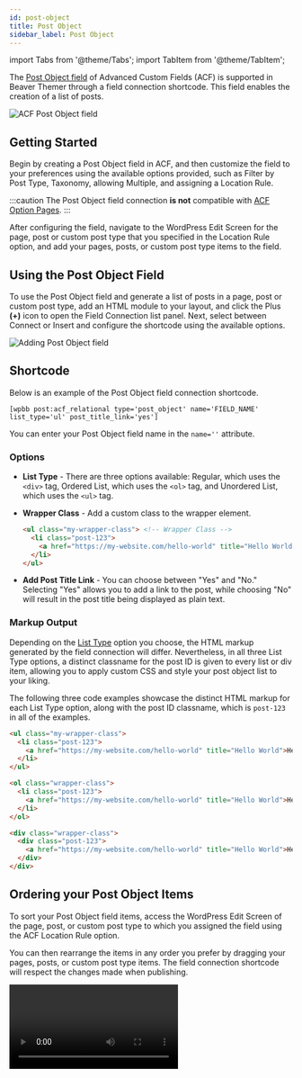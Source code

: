 ```yaml
---
id: post-object
title: Post Object
sidebar_label: Post Object
---
```


import Tabs from '@theme/Tabs';
import TabItem from '@theme/TabItem';

The [Post Object field](https://www.advancedcustomfields.com/resources/post-object/) of Advanced Custom Fields (ACF) is supported in Beaver Themer through a field connection shortcode. This field enables the creation of a list of posts.

![ACF Post Object field](/img/beaver-themer/integrations--acf--field-types--post-object--1.jpg)

## Getting Started

Begin by creating a Post Object field in ACF, and then customize the field to your preferences using the available options provided, such as Filter by Post Type, Taxonomy, allowing Multiple, and assigning a Location Rule.

:::caution
The Post Object field connection **is not** compatible with [ACF Option Pages](../options-page.md).
:::

After configuring the field, navigate to the WordPress Edit Screen for the page, post or custom post type that you specified in the Location Rule option, and add your pages, posts, or custom post type items to the field.

## Using the Post Object Field

To use the Post Object field and generate a list of posts in a page, post or custom post type, add an HTML module to your layout, and click the Plus **(+)** icon to open the Field Connection list panel. Next, select between Connect or Insert and configure the shortcode using the available options.

![Adding Post Object field](/img/beaver-themer/integrations--acf--field-types--post-object--2.jpg)

## Shortcode

Below is an example of the Post Object field connection shortcode.

```markup
[wpbb post:acf_relational type='post_object' name='FIELD_NAME' list_type='ul' post_title_link='yes']
```

You can enter your Post Object field name in the `name=''` attribute.

### Options

* **List Type** - There are three options available: Regular, which uses the `<div>` tag, Ordered List, which uses the `<ol>` tag, and Unordered List, which uses the `<ul>` tag.

* **Wrapper Class** - Add a custom class to the wrapper element.  
  
  ```html
  <ul class="my-wrapper-class"> <!-- Wrapper Class -->
    <li class="post-123">
      <a href="https://my-website.com/hello-world" title="Hello World">Hello World</a>
    </li>
  </ul>
  ```

* **Add Post Title Link** - You can choose between "Yes" and "No." Selecting "Yes" allows you to add a link to the post, while choosing "No" will result in the post title being displayed as plain text.

### Markup Output

Depending on the [List Type](#options) option you choose, the HTML markup generated by the field connection will differ. Nevertheless, in all three List Type options, a distinct classname for the post ID is given to every list or div item, allowing you to apply custom CSS and style your post object list to your liking.

The following three code examples showcase the distinct HTML markup for each List Type option, along with the post ID classname, which is `post-123` in all of the examples.

<Tabs>
<TabItem value="unordered_list" label="Unordered List (<ul>" default>

```html
<ul class="my-wrapper-class">
  <li class="post-123">
    <a href="https://my-website.com/hello-world" title="Hello World">Hello World</a>
  </li>
</ul>
```

</TabItem>
<TabItem value="ordered_list" label="Ordered List (<ol>)">

```html
<ol class="wrapper-class">
  <li class="post-123">
    <a href="https://my-website.com/hello-world" title="Hello World">Hello World</a>
  </li>
</ol>
```

</TabItem>
<TabItem value="regular" label="Regular (<div>)">

```html
<div class="wrapper-class">
  <div class="post-123">
    <a href="https://my-website.com/hello-world" title="Hello World">Hello World</a>
  </div>
</div>
```

</TabItem>
</Tabs>

## Ordering your Post Object Items

To sort your Post Object field items, access the WordPress Edit Screen of the page, post, or custom post type to which you assigned the field using the ACF Location Rule option.

You can then rearrange the items in any order you prefer by dragging your pages, posts, or custom post type items. The field connection shortcode will respect the changes made when publishing.

<video autoPlay loop>
  <source
    src="/video/beaver-themer/integrations--acf--post-object--drag-drop.mp4"
    type="video/mp4"
  />
  <source
    src="/video/beaver-themer/integrations--acf--post-object--drag-drop.webm"
    type="video/webm"
  />
</video>
